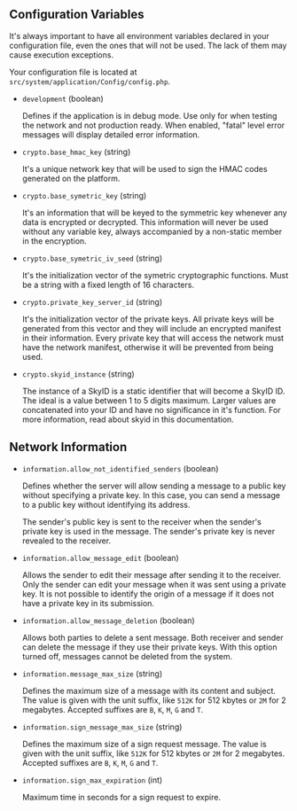 ## Configuration Variables

It's always important to have all environment variables declared in your configuration file, even the ones that will not be used. The lack of them may cause execution exceptions.

Your configuration file is located at `src/system/application/Config/config.php`.

- `development` (boolean)

   Defines if the application is in debug mode. Use only for when testing the network and not production ready. When enabled, "fatal" level error messages will display detailed error information.

- `crypto.base_hmac_key` (string)

   It's a unique network key that will be used to sign the HMAC codes generated on the platform.

- `crypto.base_symetric_key` (string)

   It's an information that will be keyed to the symmetric key whenever any data is encrypted or decrypted. This information will never be used without any variable key, always accompanied by a non-static member in the encryption.

- `crypto.base_symetric_iv_seed` (string)

   It's the initialization vector of the symetric cryptographic functions. Must be a string with a fixed length of 16 characters.

- `crypto.private_key_server_id` (string)

   It's the initialization vector of the private keys. All private keys will be generated from this vector and they will include an encrypted manifest in their information. Every private key that will access the network must have the network manifest, otherwise it will be prevented from being used.

- `crypto.skyid_instance` (string)

   The instance of a SkyID is a static identifier that will become a SkyID ID. The ideal is a value between 1 to 5 digits maximum. Larger values are concatenated into your ID and have no significance in it's function. For more information, read about skyid in this documentation.

## Network Information

- `information.allow_not_identified_senders` (boolean)

   Defines whether the server will allow sending a message to a public key without specifying a private key. In this case, you can send a message to a public key without identifying its address.

   The sender's public key is sent to the receiver when the sender's private key is used in the message. The sender's private key is never revealed to the receiver.

- `information.allow_message_edit` (boolean)

   Allows the sender to edit their message after sending it to the receiver. Only the sender can edit your message when it was sent using a private key. It is not possible to identify the origin of a message if it does not have a private key in its submission.

- `information.allow_message_deletion` (boolean)

   Allows both parties to delete a sent message. Both receiver and sender can delete the message if they use their private keys. With this option turned off, messages cannot be deleted from the system.

- `information.message_max_size` (string)

   Defines the maximum size of a message with its content and subject. The value is given with the unit suffix, like `512K` for 512 kbytes or `2M` for 2 megabytes. Accepted suffixes are `B`, `K`, `M`, `G` and `T`.

- `information.sign_message_max_size` (string)

   Defines the maximum size of a sign request message. The value is given with the unit suffix, like `512K` for 512 kbytes or `2M` for 2 megabytes. Accepted suffixes are `B`, `K`, `M`, `G` and `T`.

- `information.sign_max_expiration` (int)

   Maximum time in seconds for a sign request to expire.
